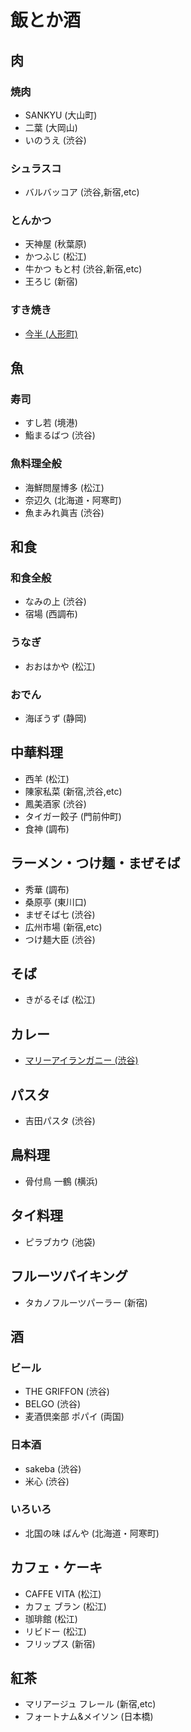 # 飯とか酒

## 肉

### 焼肉

- SANKYU (大山町)
- 二葉 (大岡山)
- いのうえ (渋谷)

### シュラスコ

- バルバッコア (渋谷,新宿,etc)

### とんかつ

- 天神屋 (秋葉原)
- かつふじ (松江)
- 牛かつ もと村 (渋谷,新宿,etc)
- 王ろじ (新宿)

### すき焼き

- [今半 (人形町)](https://tabelog.com/tokyo/A1302/A130204/13003059/)

## 魚

### 寿司

- すし若 (境港)
- 鮨まるばつ (渋谷)

### 魚料理全般

- 海鮮問屋博多 (松江)
- 奈辺久 (北海道・阿寒町)
- 魚まみれ眞吉 (渋谷)

## 和食

### 和食全般

- なみの上 (渋谷)
- 宿場 (西調布)

### うなぎ

- おおはかや (松江)

### おでん

- 海ぼうず (静岡)

## 中華料理

- 西羊 (松江)
- 陳家私菜 (新宿,渋谷,etc)
- 鳳美酒家 (渋谷)
- タイガー餃子 (門前仲町)
- 食神 (調布)

## ラーメン・つけ麺・まぜそば

- 秀華 (調布)
- 桑原亭 (東川口)
- まぜそば七 (渋谷)
- 広州市場 (新宿,etc)
- つけ麺大臣 (渋谷)

## そば

- きがるそば (松江)

## カレー

- [マリーアイランガニー (渋谷)](https://tabelog.com/tokyo/A1303/A130301/13166471/)

## パスタ

- 吉田パスタ (渋谷)

## 鳥料理

- 骨付鳥 一鶴 (横浜)

## タイ料理

- ピラブカウ (池袋)

## フルーツバイキング

- タカノフルーツパーラー (新宿)

## 酒

### ビール

- THE GRIFFON (渋谷)
- BELGO (渋谷)
- 麦酒倶楽部 ポパイ (両国)

### 日本酒

- sakeba (渋谷)
- 米心 (渋谷)

### いろいろ

- 北国の味 ばんや (北海道・阿寒町)

## カフェ・ケーキ

- CAFFE VITA (松江)
- カフェ ブラン (松江)
- 珈琲館 (松江)
- リビドー (松江)
- フリップス (新宿)

## 紅茶

- マリアージュ フレール (新宿,etc)
- フォートナム&メイソン (日本橋)
